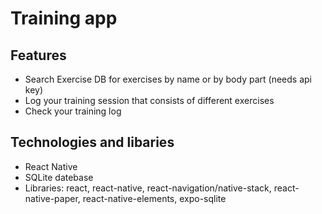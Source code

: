 # Training app
## Features	
* Search Exercise DB for exercises by name or by body part (needs api key)
* Log your training session that consists of different exercises
* Check your training log

## Technologies and libaries
* React Native
* SQLite datebase
* Libraries: react, react-native, react-navigation/native-stack, react-native-paper, react-native-elements, expo-sqlite
